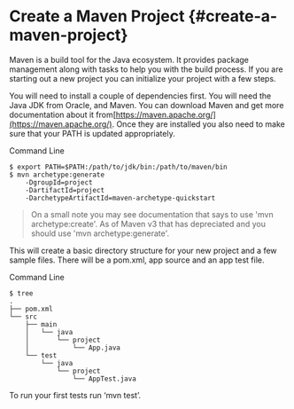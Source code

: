 # Create a Maven Project {#create-a-maven-project}

Maven is a build tool for the Java ecosystem. It provides package management along with tasks to help you with the build process. If you are starting out a new project you can initialize your project with a few steps.

You will need to install a couple of dependencies first. You will need the Java JDK from Oracle, and Maven. You can download Maven and get more documentation about it from[https://maven.apache.org/](https://maven.apache.org/). Once they are installed you also need to make sure that your PATH is updated appropriately.

Command Line

```
$ export PATH=$PATH:/path/to/jdk/bin:/path/to/maven/bin
$ mvn archetype:generate
    -DgroupId=project
    -DartifactId=project
    -DarchetypeArtifactId=maven-archetype-quickstart

```

> On a small note you may see documentation that says to use 'mvn archetype:create'. As of Maven v3 that has depreciated and you should use 'mvn archetype:generate'.

This will create a basic directory structure for your new project and a few sample files. There will be a pom.xml, app source and an app test file.

Command Line

```
$ tree
.
├── pom.xml
└── src
    ├── main
    │   └── java
    │       └── project
    │           └── App.java
    └── test
        └── java
            └── project
                └── AppTest.java

```

To run your first tests run ‘mvn test’.

